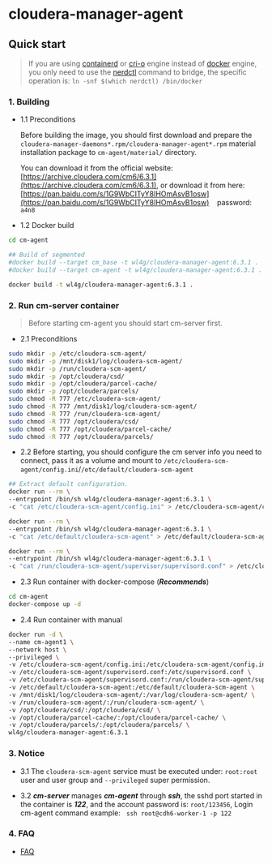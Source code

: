 # cloudera-manager-agent

## Quick start

> If you are using [containerd](https://github.com/containerd/containerd) or [cri-o](https://github.com/cri-o/cri-o) engine instead of [docker](https://github.com/moby/moby) engine, you only need to use the [nerdctl](https://github.com/containerd/nerdctl) command to bridge, the specific operation is: `ln -snf $(which nerdctl) /bin/docker`

### 1. Building

- 1.1 Preconditions

  Before building the image, you should first download and prepare the `cloudera-manager-daemons*.rpm/cloudera-manager-agent*.rpm` material installation package to `cm-agent/material/` directory.

  You can download it from the official website: [https://archive.cloudera.com/cm6/6.3.1](https://archive.cloudera.com/cm6/6.3.1), or download it from here: [https://pan.baidu.com/s/1G9WbCITyY8IHOmAsvB1osw](https://pan.baidu.com/s/1G9WbCITyY8IHOmAsvB1osw) &nbsp;&nbsp; password: &nbsp; `a4n8`

- 1.2 Docker build

```bash
cd cm-agent

## Build of segmented
#docker build --target cm_base -t wl4g/cloudera-manager-agent:6.3.1 .
#docker build --target cm-agent -t wl4g/cloudera-manager-agent:6.3.1 .

docker build -t wl4g/cloudera-manager-agent:6.3.1 .
```

### 2. Run cm-server container

> Before starting cm-agent you should start cm-server first.

- 2.1 Preconditions

```bash
sudo mkdir -p /etc/cloudera-scm-agent/
sudo mkdir -p /mnt/disk1/log/cloudera-scm-agent/
sudo mkdir -p /run/cloudera-scm-agent/
sudo mkdir -p /opt/cloudera/csd/
sudo mkdir -p /opt/cloudera/parcel-cache/
sudo mkdir -p /opt/cloudera/parcels/
sudo chmod -R 777 /etc/cloudera-scm-agent/
sudo chmod -R 777 /mnt/disk1/log/cloudera-scm-agent/
sudo chmod -R 777 /run/cloudera-scm-agent/
sudo chmod -R 777 /opt/cloudera/csd/
sudo chmod -R 777 /opt/cloudera/parcel-cache/
sudo chmod -R 777 /opt/cloudera/parcels/
```

- 2.2 Before starting, you should configure the cm server info you need to connect, pass it as a volume and mount to `/etc/cloudera-scm-agent/config.ini`/`/etc/default/cloudera-scm-agent`

```bash
## Extract default configuration.
docker run --rm \
--entrypoint /bin/sh wl4g/cloudera-manager-agent:6.3.1 \
-c "cat /etc/cloudera-scm-agent/config.ini" > /etc/cloudera-scm-agent/config.ini

docker run --rm \
--entrypoint /bin/sh wl4g/cloudera-manager-agent:6.3.1 \
-c "cat /etc/default/cloudera-scm-agent" > /etc/default/cloudera-scm-agent

docker run --rm \
--entrypoint /bin/sh wl4g/cloudera-manager-agent:6.3.1 \
-c "cat /run/cloudera-scm-agent/supervisor/supervisord.conf" > /etc/cloudera-scm-agent/supervisord.conf
```

- 2.3 Run container with docker-compose (***Recommends***)

```bash
cd cm-agent
docker-compose up -d
```

- 2.4 Run container with manual

```bash
docker run -d \
--name cm-agent1 \
--network host \
--privileged \
-v /etc/cloudera-scm-agent/config.ini:/etc/cloudera-scm-agent/config.ini \
-v /etc/cloudera-scm-agent/supervisord.conf:/etc/supervisord.conf \
-v /etc/cloudera-scm-agent/supervisord.conf:/run/cloudera-scm-agent/supervisor/supervisord.conf \
-v /etc/default/cloudera-scm-agent:/etc/default/cloudera-scm-agent \
-v /mnt/disk1/log/cloudera-scm-agent/:/var/log/cloudera-scm-agent/ \
-v /run/cloudera-scm-agent/:/run/cloudera-scm-agent/ \
-v /opt/cloudera/csd/:/opt/cloudera/csd/ \
-v /opt/cloudera/parcel-cache/:/opt/cloudera/parcel-cache/ \
-v /opt/cloudera/parcels/:/opt/cloudera/parcels/ \
wl4g/cloudera-manager-agent:6.3.1
```

### 3. Notice

- 3.1 The `cloudera-scm-agent` service must be executed under: `root:root` user and user group and `--privileged` super permission.

- 3.2 ***cm-server*** manages ***cm-agent*** through ***ssh***, the sshd port started in the container is ***122***, and the account password is: `root/123456`, Login cm-agent command example: &nbsp; `ssh root@cdh6-worker-1 -p 122`


### 4. FAQ

- [FAQ](FAQ.md)
